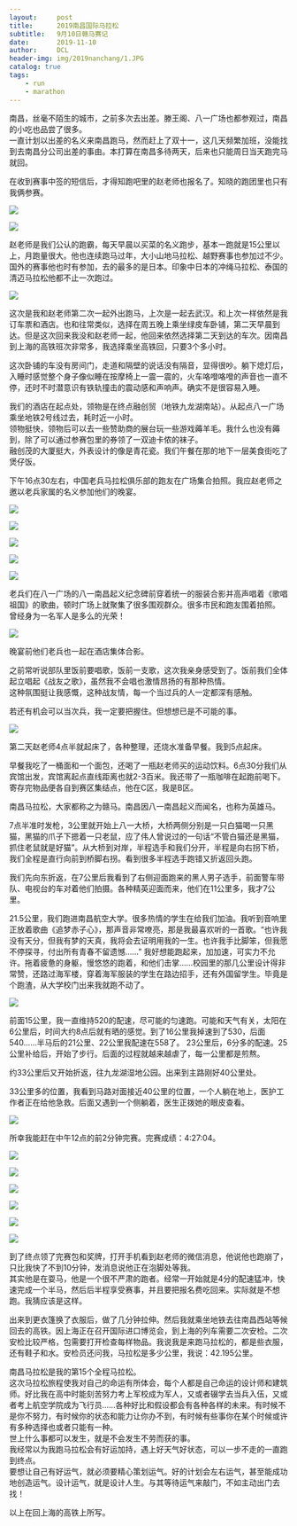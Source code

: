 ```yaml
---
layout:     post
title:      2019南昌国际马拉松
subtitle:   9月10日赣马赛记
date:       2019-11-10
author:     DCL
header-img: img/2019nanchang/1.JPG
catalog: true
tags:
    - run
    - marathon
---
```

南昌，丝毫不陌生的城市，之前多次去出差。滕王阁、八一广场也都参观过，南昌的小吃也品尝了很多。  
一直计划以出差的名义来南昌跑马，然而赶上了双十一，这几天频繁加班，没能找到去南昌分公司出差的事由。本打算在南昌多待两天，后来也只能周日当天跑完马就回。  

在收到赛事中签的短信后，才得知跑吧里的赵老师也报名了。知晓的跑团里也只有我俩参赛。  

![](http://daichunlei.com/img/2019nanchang/16.JPG)

![](http://daichunlei.com/img/2019nanchang/17.JPG)

赵老师是我们公认的跑霸，每天早晨以买菜的名义跑步，基本一跑就是15公里以上，月跑量很大。他也连续跑马过年，大小山地马拉松、越野赛事也参加过不少。国外的赛事他也时有参加，去的最多的是日本。印象中日本的冲绳马拉松、泰国的清迈马拉松他都不止一次跑过。  

![](http://daichunlei.com/img/2019nanchang/18.JPG)

这次是我和赵老师第二次一起外出跑马，上次是一起去武汉。和上次一样依然是我订车票和酒店。也和往常类似，选择在周五晚上乘坐绿皮车卧铺，第二天早晨到达。但是这次回来我没和赵老师一起，他回来依然选择第二天到达的车次。因南昌到上海的高铁班次非常多，我选择乘坐高铁回，只要3个多小时。  

这次卧铺的车没有房间门，走道和隔壁的说话没有隔音，显得很吵。躺下熄灯后，入睡时感觉整个身子像似睡在按摩椅上一震一震的，火车咯噔咯噔的声音也一直不停，还时不时潜意识有铁轨撞击的震动感和声响声。确实不是很容易入睡。

我们的酒店在起点处，领物是在终点融创贸（地铁九龙湖南站）。从起点八一广场乘坐地铁2号线过去，耗时近一小时。  
领物挺快，领物后可以去一些赞助商的展台玩一些游戏薅羊毛。我什么也没有薅到，除了可以通过参赛包里的券领了一双迪卡侬的袜子。  
融创茂的大厦挺大，外表设计的像是青花瓷。我们午餐在那的地下一层美食街吃了煲仔饭。  

下午16点30左右，中国老兵马拉松俱乐部的跑友在广场集合拍照。我应赵老师之邀以老兵家属的名义参加他们的晚宴。  

![](http://daichunlei.com/img/2019nanchang/3.JPG)

![](http://daichunlei.com/img/2019nanchang/4.JPG)

![](http://daichunlei.com/img/2019nanchang/5.JPG)

![](http://daichunlei.com/img/2019nanchang/6.JPG)

![](http://daichunlei.com/img/2019nanchang/7.JPG)

老兵们在八一广场的八一南昌起义纪念碑前穿着统一的服装合影并高声唱着《歌唱祖国》的歌曲，顿时广场上就聚集了很多围观群众。很多市民和跑友围着拍照。  
曾经身为一名军人是多么的光荣！

![](http://daichunlei.com/img/2019nanchang/8.JPG)

晚宴前他们老兵也一起在酒店集体合影。

之前常听说部队里饭前要唱歌，饭前一支歌，这次我亲身感受到了。饭前我们全体起立唱起《战友之歌》，虽然我不会唱也激情昂扬的有那种热情。  
这种氛围挺让我感慨，这种战友情，每一个当过兵的人一定都深有感触。

若还有机会可以当次兵，我一定要把握住。但想想已是不可能的事。

![](http://daichunlei.com/img/2019nanchang/2.JPG)

第二天赵老师4点半就起床了，各种整理，还烧水准备早餐。我到5点起床。

早餐我吃了一桶面和一个面包，还喝了一瓶赵老师买的运动饮料。6点30分我们从宾馆出发，宾馆离起点直线距离也就2-3百米。我还带了一瓶咖啡在起跑前喝下。寄存完物品便各自到赛区集结点，他在C区，我是B区。

南昌马拉松，大家都称之为赣马。南昌因八一南昌起义而闻名，也称为英雄马。

7点半准时发枪，3公里就开始上八一大桥，大桥两侧分别是一只白猫喝一只黑猫，黑猫的爪子下摁着一只老鼠，应了伟人曾说过的一句话“不管白猫还是黑猫，抓住老鼠就是好猫”。从大桥到对岸，半程选手和我们分开，半程是向右拐下桥，我们全程是直行向前到桥脚右拐。看到很多半程选手跑错又折返回头跑。  
  
我们先向东折返，在7公里后我看到了右侧迎面跑来的黑人男子选手，前面警车带队、电视台的车对着他们拍摄。各种精英迎面而来，他们在11公里多，我才7公里。    

21.5公里，我们跑进南昌航空大学。很多热情的学生在给我们加油。我听到音响里正放着歌曲《追梦赤子心》，那声音非常嘹亮，那是我最喜欢听的一首歌。“也许我没有天分，但我有梦的天真，我将会去证明用我的一生。也许我手比脚笨，但我愿不停探寻，付出所有青春不留遗憾……” 我好想能跑起来，加加速，可实力不允许。拖着疲惫的身躯，慢悠悠的跑着，和他们击掌……校园里的那几公里设计得非常赞，还路过海军楼，穿着海军服装的学生在路边招手，还有外国留学生。毕竟是个跑渣，从大学校门出来我就跑不动了。

![](http://daichunlei.com/img/2019nanchang/19.jpg)

前面15公里，我一直维持520的配速，尽可能的匀速跑。可能和天气有关，太阳在6公里后，时间大约8点后就有晒的感觉。到了16公里我掉速到了530，后面540……半马后的21公里、22公里我配速在558了。
23公里后，6分多的配速。25公里补给后，开始了步行。后面的过程就越来越虐了，每一公里都是煎熬。

约33公里后又开始折返，往九龙湖湿地公园。出来到主路刚好40公里处。

33公里多的位置，我看到马路对面接近40公里的位置，一个人躺在地上，医护工作者正在给他急救。后面又遇到一个侧躺着，医生正拨她的眼皮查看。

![](http://daichunlei.com/img/2019nanchang/9.jpg)

所幸我能赶在中午12点的前2分钟完赛。完赛成绩：4:27:04。

![](http://daichunlei.com/img/2019nanchang/10.JPG)

![](http://daichunlei.com/img/2019nanchang/11.JPG)

![](http://daichunlei.com/img/2019nanchang/12.JPG)

![](http://daichunlei.com/img/2019nanchang/13.JPG)

![](http://daichunlei.com/img/2019nanchang/14.JPG)

![](http://daichunlei.com/img/2019nanchang/15.JPG)

到了终点领了完赛包和奖牌，打开手机看到赵老师的微信消息，他说他也跑崩了，只比我快了不到10分钟，发消息说他正在泡脚处等我。  
其实他是在耍马，他是一个很不严肃的跑者。经常一开始就是4分的配速猛冲，快速完成一个半马，然后后半程享受赛事，并且要把报名费吃回来。实际就是不想跑。我猜应该是这样。

出来到更衣篷换了衣服后，做了几分钟拉伸。然后我就乘坐地铁去往南昌西站等候回去的高铁。因上海正在召开国际进口博览会，到上海的列车需要二次安检。二次安检比较严格，包需要打开检查每样物品。我说我是来跑马拉松的，都是些衣服，还有鞋子和水。安检员还问我，马拉松是多少公里，我说：42.195公里。  

南昌马拉松是我的第15个全程马拉松。  
这次马拉松旅程使我对自己的命运有所体会，每个人都是自己命运的设计师和建筑师。好比我在高中时能刻苦努力考上军校成为军人，又或者辍学去当兵入伍，又或者考上航空学院成为飞行员……各种好比和假设都会有各种各样的未来。有时候不是你不努力，有时候你的状态和能力让你办不到，有时候有些事你在某个时候或许有多种选择也或者只能有一种。  
世上什么事都可以发生，就是不会发生不劳而获的事。  
我经常以为我跑马拉松会有好运加持，遇上好天气好状态，可以一步不走的一直跑到终点。  
要想让自己有好运气，就必须要精心策划运气。好的计划会左右运气，甚至能成功地创造运气。设计运气，就是设计人生。与其等待运气来敲门，不如主动出门去找！

以上在回上海的高铁上所写。






